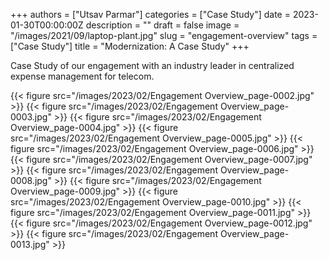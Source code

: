 +++
authors = ["Utsav Parmar"]
categories = ["Case Study"]
date = 2023-01-30T00:00:00Z
description = ""
draft = false
image = "/images/2021/09/laptop-plant.jpg"
slug = "engagement-overview"
tags = ["Case Study"]
title = "Modernization: A Case Study"
+++

Case Study of our engagement with an industry leader in centralized expense management for telecom.

{{< figure src="/images/2023/02/Engagement Overview_page-0002.jpg" >}}
{{< figure src="/images/2023/02/Engagement Overview_page-0003.jpg" >}}
{{< figure src="/images/2023/02/Engagement Overview_page-0004.jpg" >}}
{{< figure src="/images/2023/02/Engagement Overview_page-0005.jpg" >}}
{{< figure src="/images/2023/02/Engagement Overview_page-0006.jpg" >}}
{{< figure src="/images/2023/02/Engagement Overview_page-0007.jpg" >}}
{{< figure src="/images/2023/02/Engagement Overview_page-0008.jpg" >}}
{{< figure src="/images/2023/02/Engagement Overview_page-0009.jpg" >}}
{{< figure src="/images/2023/02/Engagement Overview_page-0010.jpg" >}}
{{< figure src="/images/2023/02/Engagement Overview_page-0011.jpg" >}}
{{< figure src="/images/2023/02/Engagement Overview_page-0012.jpg" >}}
{{< figure src="/images/2023/02/Engagement Overview_page-0013.jpg" >}}
